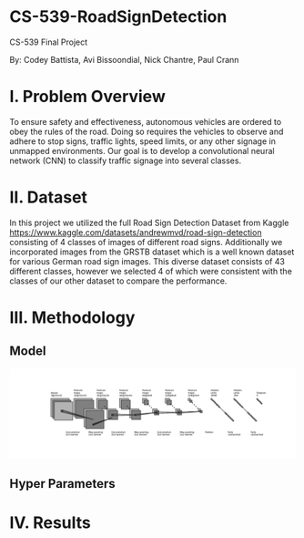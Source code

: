 # CS-539-RoadSignDetection
CS-539 Final Project

By: Codey Battista, Avi Bissoondial, Nick Chantre, Paul Crann

# I. Problem Overview
To ensure safety and effectiveness, autonomous vehicles are ordered to obey the rules of the road. Doing so requires the vehicles to observe and adhere to stop signs, traffic lights, speed limits, or any other signage in unmapped environments. Our goal is to develop a convolutional neural network (CNN) to classify traffic signage into several classes.

# II. Dataset

In this project we utilized the full Road Sign Detection Dataset from Kaggle https://www.kaggle.com/datasets/andrewmvd/road-sign-detection consisting of 4 classes of images of different road signs. Additionally we incorporated images from the GRSTB dataset which is a well known dataset for various German road sign images. This diverse dataset consists of 43 different classes, however we selected 4 of which were consistent with the classes of our other dataset to compare the performance.


# III. Methodology

## Model
![Model Diagram](assets/Diagram2.png)
## Hyper Parameters

# IV. Results
